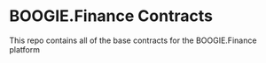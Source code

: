 # BOOGIE.Finance Contracts
This repo contains all of the base contracts for the BOOGIE.Finance platform